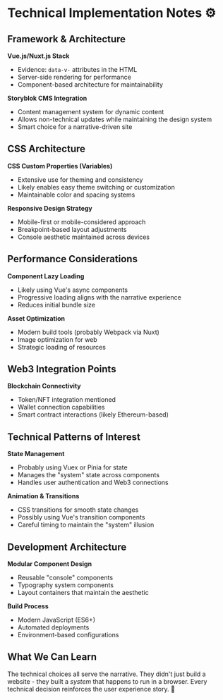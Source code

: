 # Technical Implementation Notes ⚙️

## Framework & Architecture

**Vue.js/Nuxt.js Stack**
- Evidence: `data-v-` attributes in the HTML
- Server-side rendering for performance
- Component-based architecture for maintainability

**Storyblok CMS Integration**
- Content management system for dynamic content
- Allows non-technical updates while maintaining the design system
- Smart choice for a narrative-driven site

## CSS Architecture

**CSS Custom Properties (Variables)**
- Extensive use for theming and consistency
- Likely enables easy theme switching or customization
- Maintainable color and spacing systems

**Responsive Design Strategy**
- Mobile-first or mobile-considered approach
- Breakpoint-based layout adjustments
- Console aesthetic maintained across devices

## Performance Considerations

**Component Lazy Loading**
- Likely using Vue's async components
- Progressive loading aligns with the narrative experience
- Reduces initial bundle size

**Asset Optimization**
- Modern build tools (probably Webpack via Nuxt)
- Image optimization for web
- Strategic loading of resources

## Web3 Integration Points

**Blockchain Connectivity**
- Token/NFT integration mentioned
- Wallet connection capabilities
- Smart contract interactions (likely Ethereum-based)

## Technical Patterns of Interest

**State Management**
- Probably using Vuex or Pinia for state
- Manages the "system" state across components
- Handles user authentication and Web3 connections

**Animation & Transitions**
- CSS transitions for smooth state changes
- Possibly using Vue's transition components
- Careful timing to maintain the "system" illusion

## Development Architecture

**Modular Component Design**
- Reusable "console" components
- Typography system components
- Layout containers that maintain the aesthetic

**Build Process**
- Modern JavaScript (ES6+)
- Automated deployments
- Environment-based configurations

## What We Can Learn

The technical choices all serve the narrative. They didn't just build a website - they built a *system* that happens to run in a browser. Every technical decision reinforces the user experience story. 🔧